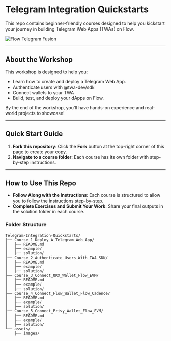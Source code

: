 # Telegram Integration Quickstarts

This repo contains beginner-friendly courses designed to help you kickstart your journey in building Telegram Web Apps (TWAs) on Flow.

![Flow Telegram Fusion](/assets/images/Flow_Telegram.png)

---

## **About the Workshop**

This workshop is designed to help you:

-   Learn how to create and deploy a Telegram Web App.
-   Authenticate users with @twa-dev/sdk
-   Connect wallets to your TWA
-   Build, test, and deploy your dApps on Flow.

By the end of the workshop, you'll have hands-on experience and real-world projects to showcase!

---

## **Quick Start Guide**

1. **Fork this repository**: Click the **Fork** button at the top-right corner of this page to create your copy.
2. **Navigate to a course folder**: Each course has its own folder with step-by-step instructions.

---

## **How to Use This Repo**

-   **Follow Along with the Instructions**: Each course is structured to allow you to follow the instructions step-by-step.
-   **Complete Exercises and Submit Your Work**: Share your final outputs in the solution folder in each course.

### **Folder Structure**

```plaintext
Telegram-Integration-Quickstarts/
├── Course_1_Deploy_A_Telegram_Web_App/
│   ├── README.md
│   ├── example/
│   ├── solution/
├── Course_2_Authenticate_Users_With_TWA_SDK/
│   ├── README.md
│   ├── example/
│   ├── solution/
├── Course_3_Connect_OKX_Wallet_Flow_EVM/
│   ├── README.md
│   ├── example/
│   ├── solution/
├── Course_4_Connect_Flow_Wallet_Flow_Cadence/
│   ├── README.md
│   ├── example/
│   ├── solution/
├── Course_5_Connect_Privy_Wallet_Flow_EVM/
│   ├── README.md
│   ├── example/
│   ├── solution/
└── assets/
    ├── images/

```
